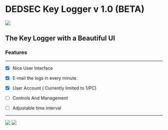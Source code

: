 # DEDSEC Key Logger v 1.0 (BETA)
![](http://i.imgur.com/60LYyEh.jpg)
## The Key Logger with a Beautiful UI



### Features 
--------------------
- [x] Nice User Interface 
- [x] E-mail the logs in every minute.
- [x] User Account ( Currently limited to 1/PC)
- [ ] Controls And Management
- [ ] Adjustable time interval



------

![](http://i.imgur.com/PtaBPqJ.jpg)
![](http://i.imgur.com/MEqEABE.jpg)
